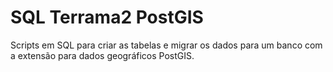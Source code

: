 # SQL Terrama2 PostGIS

Scripts em SQL para criar as tabelas e migrar os dados para um banco com a extensão para dados geográficos PostGIS.
